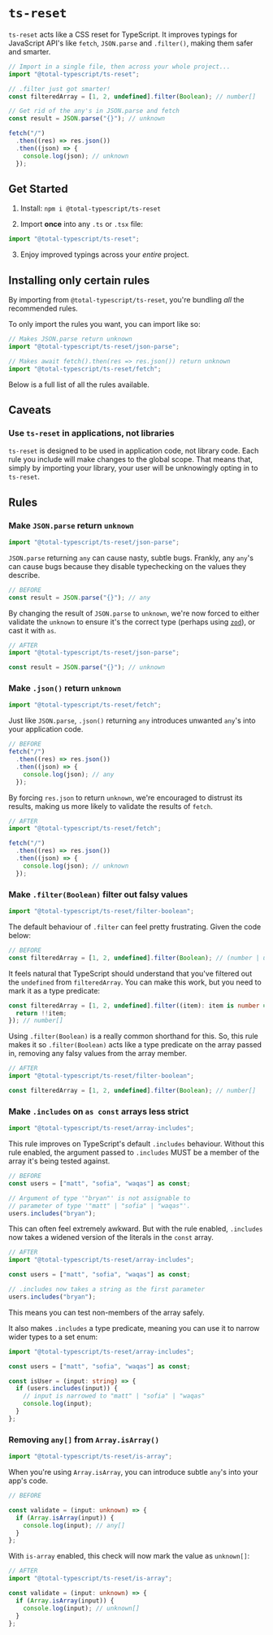 # `ts-reset`

`ts-reset` acts like a CSS reset for TypeScript. It improves typings for JavaScript API's like `fetch`, `JSON.parse` and `.filter()`, making them safer and smarter.

```ts
// Import in a single file, then across your whole project...
import "@total-typescript/ts-reset";

// .filter just got smarter!
const filteredArray = [1, 2, undefined].filter(Boolean); // number[]

// Get rid of the any's in JSON.parse and fetch
const result = JSON.parse("{}"); // unknown

fetch("/")
  .then((res) => res.json())
  .then((json) => {
    console.log(json); // unknown
  });
```

## Get Started

1. Install: `npm i @total-typescript/ts-reset`

2. Import **once** into any `.ts` or `.tsx` file:

```ts
import "@total-typescript/ts-reset";
```

3. Enjoy improved typings across your _entire_ project.

## Installing only certain rules

By importing from `@total-typescript/ts-reset`, you're bundling _all_ the recommended rules.

To only import the rules you want, you can import like so:

```ts
// Makes JSON.parse return unknown
import "@total-typescript/ts-reset/json-parse";

// Makes await fetch().then(res => res.json()) return unknown
import "@total-typescript/ts-reset/fetch";
```

Below is a full list of all the rules available.

## Caveats

### Use `ts-reset` in applications, not libraries

`ts-reset` is designed to be used in application code, not library code. Each rule you include will make changes to the global scope. That means that, simply by importing your library, your user will be unknowingly opting in to `ts-reset`.

## Rules

### Make `JSON.parse` return `unknown`

```ts
import "@total-typescript/ts-reset/json-parse";
```

`JSON.parse` returning `any` can cause nasty, subtle bugs. Frankly, any `any`'s can cause bugs because they disable typechecking on the values they describe.

```ts
// BEFORE
const result = JSON.parse("{}"); // any
```

By changing the result of `JSON.parse` to `unknown`, we're now forced to either validate the `unknown` to ensure it's the correct type (perhaps using [`zod`](https://github.com/colinhacks/zod)), or cast it with `as`.

```ts
// AFTER
import "@total-typescript/ts-reset/json-parse";

const result = JSON.parse("{}"); // unknown
```

### Make `.json()` return `unknown`

```ts
import "@total-typescript/ts-reset/fetch";
```

Just like `JSON.parse`, `.json()` returning `any` introduces unwanted `any`'s into your application code.

```ts
// BEFORE
fetch("/")
  .then((res) => res.json())
  .then((json) => {
    console.log(json); // any
  });
```

By forcing `res.json` to return `unknown`, we're encouraged to distrust its results, making us more likely to validate the results of `fetch`.

```ts
// AFTER
import "@total-typescript/ts-reset/fetch";

fetch("/")
  .then((res) => res.json())
  .then((json) => {
    console.log(json); // unknown
  });
```

### Make `.filter(Boolean)` filter out falsy values

```ts
import "@total-typescript/ts-reset/filter-boolean";
```

The default behaviour of `.filter` can feel pretty frustrating. Given the code below:

```ts
// BEFORE
const filteredArray = [1, 2, undefined].filter(Boolean); // (number | undefined)[]
```

It feels natural that TypeScript should understand that you've filtered out the `undefined` from `filteredArray`. You can make this work, but you need to mark it as a type predicate:

```ts
const filteredArray = [1, 2, undefined].filter((item): item is number => {
  return !!item;
}); // number[]
```

Using `.filter(Boolean)` is a really common shorthand for this. So, this rule makes it so `.filter(Boolean)` acts like a type predicate on the array passed in, removing any falsy values from the array member.

```ts
// AFTER
import "@total-typescript/ts-reset/filter-boolean";

const filteredArray = [1, 2, undefined].filter(Boolean); // number[]
```

### Make `.includes` on `as const` arrays less strict

```ts
import "@total-typescript/ts-reset/array-includes";
```

This rule improves on TypeScript's default `.includes` behaviour. Without this rule enabled, the argument passed to `.includes` MUST be a member of the array it's being tested against.

```ts
// BEFORE
const users = ["matt", "sofia", "waqas"] as const;

// Argument of type '"bryan"' is not assignable to
// parameter of type '"matt" | "sofia" | "waqas"'.
users.includes("bryan");
```

This can often feel extremely awkward. But with the rule enabled, `.includes` now takes a widened version of the literals in the `const` array.

```ts
// AFTER
import "@total-typescript/ts-reset/array-includes";

const users = ["matt", "sofia", "waqas"] as const;

// .includes now takes a string as the first parameter
users.includes("bryan");
```

This means you can test non-members of the array safely.

It also makes `.includes` a type predicate, meaning you can use it to narrow wider types to a set enum:

```ts
import "@total-typescript/ts-reset/array-includes";

const users = ["matt", "sofia", "waqas"] as const;

const isUser = (input: string) => {
  if (users.includes(input)) {
    // input is narrowed to "matt" | "sofia" | "waqas"
    console.log(input);
  }
};
```

### Removing `any[]` from `Array.isArray()`

```ts
import "@total-typescript/ts-reset/is-array";
```

When you're using `Array.isArray`, you can introduce subtle `any`'s into your app's code.

```ts
// BEFORE

const validate = (input: unknown) => {
  if (Array.isArray(input)) {
    console.log(input); // any[]
  }
};
```

With `is-array` enabled, this check will now mark the value as `unknown[]`:

```ts
// AFTER
import "@total-typescript/ts-reset/is-array";

const validate = (input: unknown) => {
  if (Array.isArray(input)) {
    console.log(input); // unknown[]
  }
};
```
